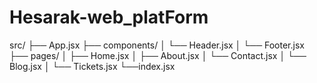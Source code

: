 # Hesarak-web_platForm
src/
├── App.jsx
├── components/
│   └── Header.jsx
│   └── Footer.jsx
├── pages/
│   ├── Home.jsx
│   ├── About.jsx
│   └── Contact.jsx
│   └── Blog.jsx
│   └── Tickets.jsx
└──index.jsx 